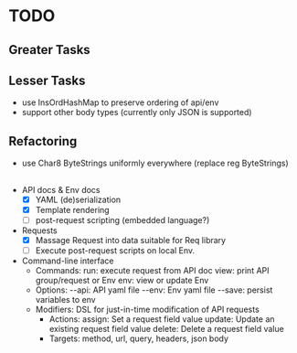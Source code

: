 # TODO

## Greater Tasks

## Lesser Tasks

- use InsOrdHashMap to preserve ordering of api/env
- support other body types (currently only JSON is supported)

## Refactoring

- use Char8 ByteStrings uniformly everywhere (replace reg ByteStrings)

##

- API docs & Env docs
    - [x] YAML (de)serialization
    - [x] Template rendering
    - [ ] post-request scripting (embedded language?)
- Requests
    - [x] Massage Request into data suitable for Req library
    - [ ] Execute post-request scripts on local Env.
- Command-line interface
    - Commands:
        run: execute request from API doc
        view: print API group/request or Env
        env: view or update Env
    - Options:
        --api: API yaml file
        --env: Env yaml file
        --save: persist variables to env
    - Modifiers: DSL for just-in-time modification of API requests
        - Actions:
            assign: Set a request field value
            update: Update an existing request field value
            delete: Delete a request field value
        - Targets: method, url, query, headers, json body
